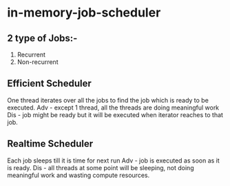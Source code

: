 # in-memory-job-scheduler

## 2 type of Jobs:-
1. Recurrent
2. Non-recurrent

## Efficient Scheduler
One thread iterates over all the jobs to find the job which is ready to be executed.
Adv - except 1 thread, all the threads are doing meaningful work
Dis - job might be ready but it will be executed when iterator reaches to that job. 

## Realtime Scheduler
Each job sleeps till it is time for next run
Adv - job is executed as soon as it is ready.
Dis - all threads at some point will be sleeping, not doing meaningful work and wasting compute resources.